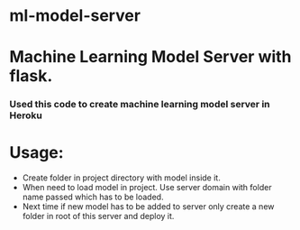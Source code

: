 # ml-model-server
<h1>Machine Learning Model Server with flask.</h1>
<h3>Used this code to create machine learning model server in Heroku</h3>
<h1>Usage:</h1>
<ul>
<li>Create folder in project directory with model inside it.</li>
<li>When need to load model in project. Use server domain with folder name passed which has to be loaded.</li>
<li>Next time if new model has to be added to server only create a new folder in root of this server and deploy it.</li>
</ul>
